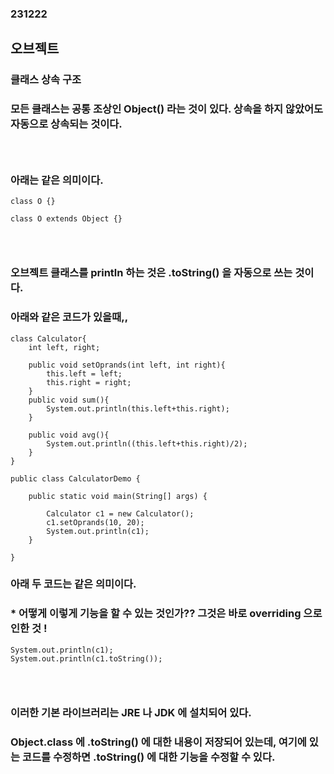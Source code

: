 ### 231222
## 오브젝트
### 클래스 상속 구조
### 모든 클래스는 공통 조상인 Object() 라는 것이 있다. 상속을 하지 않았어도 자동으로 상속되는 것이다.
### <br/>

### 아래는 같은 의미이다.
```
class O {}
```
```
class O extends Object {}
```
### <br/>

### 오브젝트 클래스를 println 하는 것은 .toString() 을 자동으로 쓰는 것이다.
### 아래와 같은 코드가 있을때,,
```
class Calculator{
    int left, right;
      
    public void setOprands(int left, int right){
        this.left = left;
        this.right = right;
    }
    public void sum(){
        System.out.println(this.left+this.right);
    }
      
    public void avg(){
        System.out.println((this.left+this.right)/2);
    }
}
  
public class CalculatorDemo {
      
    public static void main(String[] args) {
          
        Calculator c1 = new Calculator();
        c1.setOprands(10, 20);
        System.out.println(c1);
    }
  
}
```
### 아래 두 코드는 같은 의미이다. 
### * 어떻게 이렇게 기능을 할 수 있는 것인가?? 그것은 바로 overriding 으로 인한 것 !
```
System.out.println(c1);
System.out.println(c1.toString());
```
### <br/>

### 이러한 기본 라이브러리는 JRE 나 JDK 에 설치되어 있다. 
### Object.class 에 .toString() 에 대한 내용이 저장되어 있는데, 여기에 있는 코드를 수정하면 .toString() 에 대한 기능을 수정할 수 있다.
